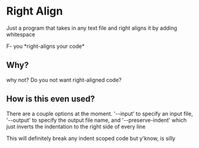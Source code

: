 # Right Align

Just a program that takes in any text file and right aligns it by adding whitespace

F- you \*right-aligns your code*

## Why?

why not? Do you not want right-aligned code?

## How is this even used?

There are a couple options at the moment. '--input' to specify an input file, '--output' to specify the output file name, and '--preserve-indent' which just inverts the indentation to the right side of every line

This will definitely break any indent scoped code but y'know, is silly
